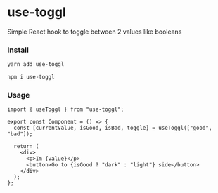 # use-toggl

Simple React hook to toggle between 2 values like booleans

### Install

```bash
yarn add use-toggl
```

```bash
npm i use-toggl
```

### Usage

```tsx
import { useToggl } from "use-toggl";

export const Component = () => {
  const [currentValue, isGood, isBad, toggle] = useToggl(["good", "bad"]);

  return (
    <div>
      <p>Im {value}</p>
      <button>Go to {isGood ? "dark" : "light"} side</button>
    </div>
  );
};
```
